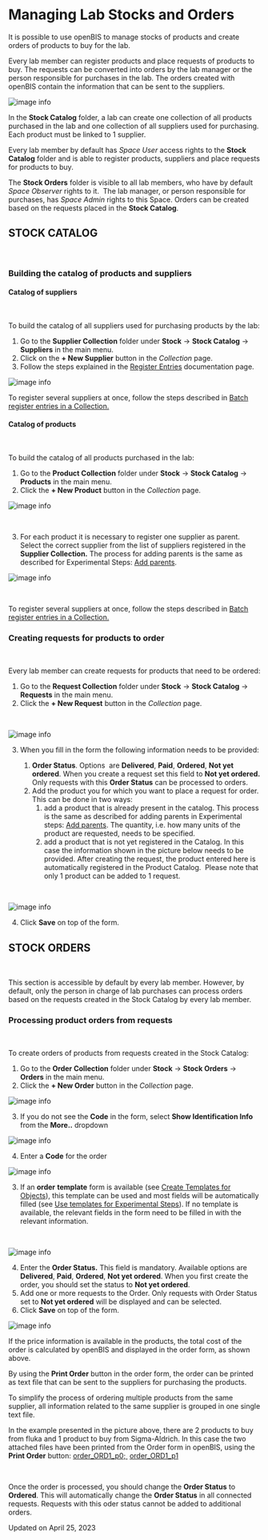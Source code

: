 # Managing Lab Stocks and Orders
  
It is possible to use openBIS to manage stocks of products and create
orders of products to buy for the lab. 

Every lab member can register products and place requests of products to
buy. The requests can be converted into orders by the lab manager or the
person responsible for purchases in the lab. The orders created with
openBIS contain the information that can be sent to the suppliers.
  
![image info](img/stock-navigation-menu.png)

In the **Stock Catalog** folder, a lab can create one collection of all
products purchased in the lab and one collection of all suppliers used
for purchasing. Each product must be linked to 1 supplier. 

Every lab member by default has *Space User* access rights to the
**Stock Catalog** folder and is able to register products, suppliers and
place requests for products to buy.

The **Stock Orders** folder is visible to all lab members, who have by
default *Space Observer* rights to it.  The lab manager, or person
responsible for purchases, has *Space Admin* rights to this Space.
Orders can be created based on the requests placed in the **Stock
Catalog**. 


## STOCK CATALOG

 

### Building the catalog of products and suppliers


#### Catalog of suppliers

 

To build the catalog of all suppliers used for purchasing products by
the lab:

1.  Go to the **Supplier Collection** folder under **Stock** -> **Stock Catalog** -> **Suppliers** in the main menu.
2.  Click on the **+ New Supplier** button in the *Collection* page.
3.  Follow the steps explained in the [Register Entries](../../../../../docs-test/docs/user-documentation/general-users/inventory-of-materials-and-methods.md#register-single-entries-in-a-collection) documentation page.

![image info](img/stock-new-supplier.png)

To register several suppliers at once, follow the steps described in
[Batch register entries in a Collection.](../../../../../docs-test/docs/user-documentation/general-users/inventory-of-materials-and-methods.md#batch-register-entries-in-a-collection)

####  Catalog of products

 

To build the catalog of all products purchased in the lab:

1.  Go to the **Product Collection** folder under **Stock** -> **Stock Catalog** -> **Products** in the main menu.
2.  Click the **+ New Product** button in the *Collection* page.


![image info](img/stock-new-product-1.png)

 

3. For each product it is necessary to register one supplier as parent. Select the correct supplier from the list of suppliers registered in the **Supplier Collection.** The process for adding parents is the same as described for Experimental Steps: [Add parents](../../../../../docs-test/docs/user-documentation/general-users/lab-notebook.md#add-parents-and-children-to-experimental-steps).


![image info](img/stock-new-product.png)

 

To register several suppliers at once, follow the steps described in
[Batch register entries in a Collection.](../../../../../docs-test/docs/user-documentation/general-users/inventory-of-materials-and-methods.md#batch-register-entries-in-a-collection)


### Creating requests for products to order

 

Every lab member can create requests for products that need to be
ordered:

1.  Go to the **Request Collection** folder under **Stock** -> **Stock Catalog** -> **Requests** in the main menu.
2.  Click the **+ New Request** button in the *Collection* page.

 

![image info](img/stock-new-request-1.png)

3. When you fill in the form the following information needs to be provided:

    1. **Order Status**. Options  are **Delivered**, **Paid**, **Ordered**, **Not yet ordered**. When you create a request set this field to **Not yet ordered.** Only requests with this **Order Status** can be processed to orders.
    2. Add the product you for which you want to place a request for order. This can be done in two ways:
        1. add a product that is already present in the catalog. This process is the same as described for adding parents in Experimental steps: [Add parents](../../../../../docs-test/docs/user-documentation/general-users/lab-notebook.md#add-parents-and-children-to-experimental-steps). The quantity, i.e. how many units of the product are requested, needs to be specified.
        2. add a product that is not yet registered in the Catalog. In this case the information shown in the picture below needs to be provided. After creating the request, the product entered here is automatically registered in the Product Catalog. 
        Please note that only 1 product can be added to 1 request.

 

![image info](img/stock-new-request.png)

4. Click **Save** on top of the form.


## STOCK ORDERS

 

This section is accessible by default by every lab member. However, by
default, only the person in charge of lab purchases can process orders
based on the requests created in the Stock Catalog by every lab member.

###  Processing product orders from requests

 

To create orders of products from requests created in the Stock Catalog:

1.  Go to the **Order Collection** folder under **Stock** ->  **Stock Orders** -> **Orders** in the main menu.
2.  Click the **+ New Order** button in the *Collection* page.

![image info](img/stock-new-order-1.png)

3. If you do not see the **Code** in the form, select **Show Identification Info** from the **More..** dropdown

![image info](img/stock-new-order-identification-info.png)


4. Enter a **Code** for the order

![image info](img/stock-new-order-code.png)

3. If an **order** **template** form is available (see [Create Templates for Objects](../../../../../docs-test/docs/user-documentation/general-admin-users/admins-documentation/create-templates-for-objects.md)), this template can be used and most fields will be automatically filled (see [Use templates for Experimental Steps](../../../../../docs-test/docs/user-documentation/general-users/lab-notebook.md#use-templates-for-experimental-steps)). If no template is available, the relevant fields in the form need to be filled in with the relevant information.

 

![image info](img/create-new-order.png)

4. Enter the **Order Status.** This field is mandatory. Available options are **Delivered**, **Paid**, **Ordered**, **Not yet ordered**. When you first create the order, you should set the status to **Not yet ordered**.
5. Add one or more requests to the Order. Only requests with Order Status set to **Not yet ordered** will be displayed and can be selected.
6. Click **Save** on top of the form. 

![image info](img/order-form-1-1024x556.png)

If the price information is available in the products, the total cost of
the order is calculated by openBIS and displayed in the order form, as
shown above.

By using the **Print Order** button in the order form, the order can be
printed as text file that can be sent to the suppliers for purchasing
the products.

To simplify the process of ordering multiple products from the same
supplier, all information related to the same supplier is grouped in one
single text file. 

In the example presented in the picture above, there are 2 products to
buy from fluka and 1 product to buy from Sigma-Aldrich. In this case the
two attached files have been printed from the Order form in openBIS,
using the **Print Order** button:
[order\_ORD1\_p0; ](att/order_ORD1_p0.txt)
[order\_ORD1\_p1](att/order_ORD1_p1.txt)

 

Once the order is processed, you should change the **Order Status** to
**Ordered**. This will automatically change the **Order Status** in all
connected requests. Requests with this oder status cannot be added to
additional orders.

Updated on April 25, 2023
